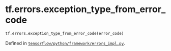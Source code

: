 <div itemscope itemtype="http://developers.google.com/ReferenceObject">
<meta itemprop="name" content="tf.errors.exception_type_from_error_code" />
<meta itemprop="path" content="Stable" />
</div>

# tf.errors.exception_type_from_error_code

``` python
tf.errors.exception_type_from_error_code(error_code)
```



Defined in [`tensorflow/python/framework/errors_impl.py`](/code/stable/tensorflow/python/framework/errors_impl.py).

